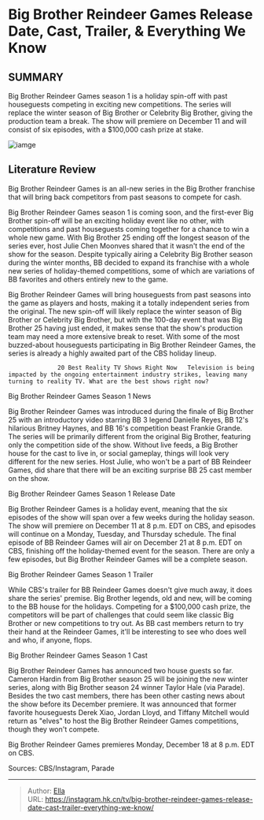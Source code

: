# Big Brother Reindeer Games Release Date, Cast, Trailer, &amp; Everything We Know


## SUMMARY 



  Big Brother Reindeer Games season 1 is a holiday spin-off with past houseguests competing in exciting new competitions.   The series will replace the winter season of Big Brother or Celebrity Big Brother, giving the production team a break.   The show will premiere on December 11 and will consist of six episodes, with a $100,000 cash prize at stake.  

![iamge](https://static1.srcdn.com/wordpress/wp-content/uploads/2023/12/update-editors-task-big-brother-reindeer-games_-release-date-cast-trailer-everything-we-know.jpg)

## Literature Review
Big Brother Reindeer Games is an all-new series in the Big Brother franchise that will bring back competitors from past seasons to compete for cash.




Big Brother Reindeer Games season 1 is coming soon, and the first-ever Big Brother spin-off will be an exciting holiday event like no other, with competitions and past houseguests coming together for a chance to win a whole new game. With Big Brother 25 ending off the longest season of the series ever, host Julie Chen Moonves shared that it wasn&#39;t the end of the show for the season. Despite typically airing a Celebrity Big Brother season during the winter months, BB decided to expand its franchise with a whole new series of holiday-themed competitions, some of which are variations of BB favorites and others entirely new to the game.




Big Brother Reindeer Games will bring houseguests from past seasons into the game as players and hosts, making it a totally independent series from the original. The new spin-off will likely replace the winter season of Big Brother or Celebrity Big Brother, but with the 100-day event that was Big Brother 25 having just ended, it makes sense that the show&#39;s production team may need a more extensive break to reset. With some of the most buzzed-about houseguests participating in Big Brother Reindeer Games, the series is already a highly awaited part of the CBS holiday lineup.

                  20 Best Reality TV Shows Right Now   Television is being impacted by the ongoing entertainment industry strikes, leaving many turning to reality TV. What are the best shows right now?    


 Big Brother Reindeer Games Season 1 News 
          




Big Brother Reindeer Games was introduced during the finale of Big Brother 25 with an introductory video starring BB 3 legend Danielle Reyes, BB 12&#39;s hilarious Britney Haynes, and BB 16&#39;s competition beast Frankie Grande. The series will be primarily different from the original Big Brother, featuring only the competition side of the show. Without live feeds, a Big Brother house for the cast to live in, or social gameplay, things will look very different for the new series. Host Julie, who won&#39;t be a part of BB Reindeer Games, did share that there will be an exciting surprise BB 25 cast member on the show.



 Big Brother Reindeer Games Season 1 Release Date 
          

Big Brother Reindeer Games is a holiday event, meaning that the six episodes of the show will span over a few weeks during the holiday season. The show will premiere on December 11 at 8 p.m. EDT on CBS, and episodes will continue on a Monday, Tuesday, and Thursday schedule. The final episode of BB Reindeer Games will air on December 21 at 8 p.m. EDT on CBS, finishing off the holiday-themed event for the season. There are only a few episodes, but Big Brother Reindeer Games will be a complete season.






 Big Brother Reindeer Games Season 1 Trailer 

 

While CBS&#39;s trailer for BB Reindeer Games doesn&#39;t give much away, it does share the series&#39; premise. Big Brother legends, old and new, will be coming to the BB house for the holidays. Competing for a $100,000 cash prize, the competitors will be part of challenges that could seem like classic Big Brother or new competitions to try out. As BB cast members return to try their hand at the Reindeer Games, it&#39;ll be interesting to see who does well and who, if anyone, flops.



 Big Brother Reindeer Games Season 1 Cast 
         

Big Brother Reindeer Games has announced two house guests so far. Cameron Hardin from Big Brother season 25 will be joining the new winter series, along with Big Brother season 24 winner Taylor Hale (via Parade). Besides the two cast members, there has been other casting news about the show before its December premiere. It was announced that former favorite houseguests Derek Xiao, Jordan Lloyd, and Tiffany Mitchell would return as &#34;elves&#34; to host the Big Brother Reindeer Games competitions, though they won&#39;t compete.






Big Brother Reindeer Games premieres Monday, December 18 at 8 p.m. EDT on CBS.




Sources: CBS/Instagram, Parade



---

> Author: [Ella](https://instagram.hk.cn/)  
> URL: https://instagram.hk.cn/tv/big-brother-reindeer-games-release-date-cast-trailer-everything-we-know/  

